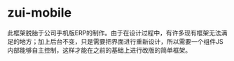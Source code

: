 # zui-mobile
此框架脱胎于公司手机版ERP的制作。由于在设计过程中，有许多现有框架无法满足的地方；加上后台不变，只是需要把界面进行重新设计，所以需要一个组件JS内部能够自主控制，这样才能在之前的基础上进行改版的简单框架。
